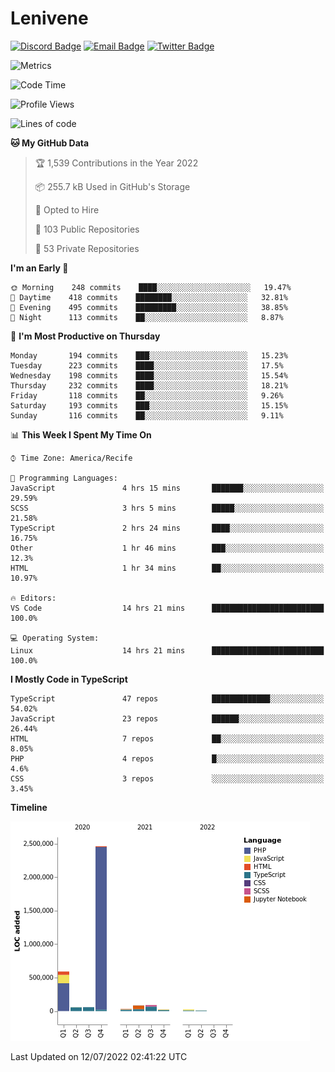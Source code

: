 # Lenivene

[![Discord Badge](https://img.shields.io/badge/-Lenivene%230715-black?style=flat-square&logo=Discord&logoColor=white)](http://discord.com/)
[![Email Badge](https://img.shields.io/badge/-lenivene@msn.com-black?style=flat-square&logo=Gmail&logoColor=white&link=mailto:lenivene@msn.com)](mailto:lenivene@msn.com)
[![Twitter Badge](https://img.shields.io/badge/-@enevinel-black?style=flat-square&logo=twitter&logoColor=white&link=https://twitter.com/enevinel)](https://twitter.com/enevinel)

<!-- https://github-readme-stats.vercel.app/api?username=lenivene&show_icons=true -->

<img src="https://metrics.lecoq.io/lenivene?template=classic&config.timezone=America%2FRecife" alt="Metrics" />

<!--START_SECTION:waka-->
![Code Time](http://img.shields.io/badge/Code%20Time-0%20secs-blue)

![Profile Views](http://img.shields.io/badge/Profile%20Views-2-blue)

![Lines of code](https://img.shields.io/badge/From%20Hello%20World%20I%27ve%20Written-3%20Million%20lines%20of%20code-blue)

**🐱 My GitHub Data** 

> 🏆 1,539 Contributions in the Year 2022
 > 
> 📦 255.7 kB Used in GitHub's Storage 
 > 
> 💼 Opted to Hire
 > 
> 📜 103 Public Repositories 
 > 
> 🔑 53 Private Repositories  
 > 
**I'm an Early 🐤** 

```text
🌞 Morning    248 commits    ████░░░░░░░░░░░░░░░░░░░░░   19.47% 
🌆 Daytime    418 commits    ████████░░░░░░░░░░░░░░░░░   32.81% 
🌃 Evening    495 commits    █████████░░░░░░░░░░░░░░░░   38.85% 
🌙 Night      113 commits    ██░░░░░░░░░░░░░░░░░░░░░░░   8.87%

```
📅 **I'm Most Productive on Thursday** 

```text
Monday       194 commits    ███░░░░░░░░░░░░░░░░░░░░░░   15.23% 
Tuesday      223 commits    ████░░░░░░░░░░░░░░░░░░░░░   17.5% 
Wednesday    198 commits    ████░░░░░░░░░░░░░░░░░░░░░   15.54% 
Thursday     232 commits    ████░░░░░░░░░░░░░░░░░░░░░   18.21% 
Friday       118 commits    ██░░░░░░░░░░░░░░░░░░░░░░░   9.26% 
Saturday     193 commits    ███░░░░░░░░░░░░░░░░░░░░░░   15.15% 
Sunday       116 commits    ██░░░░░░░░░░░░░░░░░░░░░░░   9.11%

```


📊 **This Week I Spent My Time On** 

```text
⌚︎ Time Zone: America/Recife

💬 Programming Languages: 
JavaScript               4 hrs 15 mins       ███████░░░░░░░░░░░░░░░░░░   29.59% 
SCSS                     3 hrs 5 mins        █████░░░░░░░░░░░░░░░░░░░░   21.58% 
TypeScript               2 hrs 24 mins       ████░░░░░░░░░░░░░░░░░░░░░   16.75% 
Other                    1 hr 46 mins        ███░░░░░░░░░░░░░░░░░░░░░░   12.3% 
HTML                     1 hr 34 mins        ██░░░░░░░░░░░░░░░░░░░░░░░   10.97%

🔥 Editors: 
VS Code                  14 hrs 21 mins      █████████████████████████   100.0%

💻 Operating System: 
Linux                    14 hrs 21 mins      █████████████████████████   100.0%

```

**I Mostly Code in TypeScript** 

```text
TypeScript               47 repos            █████████████░░░░░░░░░░░░   54.02% 
JavaScript               23 repos            ██████░░░░░░░░░░░░░░░░░░░   26.44% 
HTML                     7 repos             ██░░░░░░░░░░░░░░░░░░░░░░░   8.05% 
PHP                      4 repos             █░░░░░░░░░░░░░░░░░░░░░░░░   4.6% 
CSS                      3 repos             ░░░░░░░░░░░░░░░░░░░░░░░░░   3.45%

```


**Timeline**

![Chart not found](https://raw.githubusercontent.com/lenivene/lenivene/master/charts/bar_graph.png) 


 Last Updated on 12/07/2022 02:41:22 UTC
<!--END_SECTION:waka-->